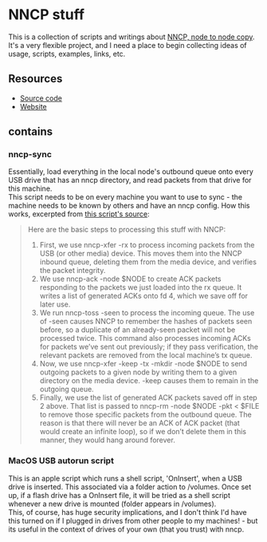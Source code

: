 # NNCP stuff
This is a collection of scripts and writings about [NNCP, node to node copy](https://nncp.mirrors.quux.org/).
It's a very flexible project, and I need a place to begin collecting ideas of usage, scripts, examples, links, etc.

## Resources
* [Source code](https://git.cypherpunks.ru/nncp.git) 
* [Website](http://www.nncpgo.org/)

## contains
### nncp-sync
Essentially, load everything in the local node's outbound queue onto every USB drive that has an nncp directory, and read packets from that drive for this machine.  
This script needs to be on every machine you want to use to sync - the machine needs to be known by others and have an nncp config.
How this works, excerpted from [this script's source](https://www.complete.org/dead-usb-drives-are-fine-building-a-reliable-sneakernet/):

>Here are the basic steps to processing this stuff with NNCP:
>1. First, we use nncp-xfer -rx to process incoming packets from the USB (or other media) device. This moves them into the NNCP inbound queue, deleting them from the media device, and verifies the packet integrity.
>2. We use nncp-ack -node $NODE to create ACK packets responding to the packets we just loaded into the rx queue. It writes a list of generated ACKs onto fd 4, which we save off for later use.
>3. We run nncp-toss -seen to process the incoming queue. The use of -seen causes NNCP to remember the hashes of packets seen before, so a duplicate of an already-seen packet will not be processed twice. This command also processes incoming ACKs for packets we’ve sent out previously; if they pass verification, the relevant packets are removed from the local machine’s tx queue.
>4. Now, we use nncp-xfer -keep -tx -mkdir -node $NODE to send outgoing packets to a given node by writing them to a given directory on the media device. -keep causes them to remain in the outgoing queue.
>5. Finally, we use the list of generated ACK packets saved off in step 2 above. That list is passed to nncp-rm -node $NODE -pkt < $FILE to remove those specific packets from the outbound queue. The reason is that there will never be an ACK of ACK packet (that would create an infinite loop), so if we don’t delete them in this manner, they would hang around forever.

### MacOS USB autorun script
This is an apple script which runs a shell script, 'OnInsert', when a USB drive is inserted. This associated via a folder action to /volumes.
Once set up, if a flash drive has a OnInsert file, it will be tried as a shell script whenever a new drive is mounted (folder appears in /volumes).  
This, of course, has huge security implications, and I don't think I'd have this turned on if I plugged in drives from other people to my machines! - but its useful in the context of drives of your own (that you trust) with nncp.

